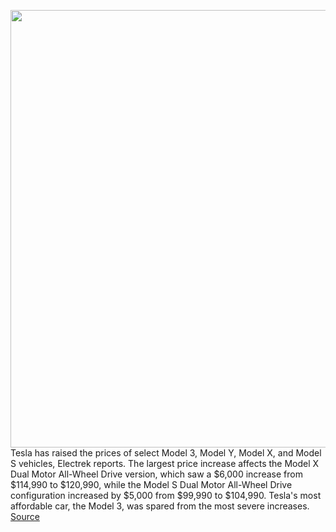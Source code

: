 <img src='https://cdn.vox-cdn.com/thumbor/xZVaKRwkV-XxTToEJ2GAWzyAlpM=/0x0:2040x1360/1200x800/filters:focal(857x517:1183x843)/cdn.vox-cdn.com/uploads/chorus_image/image/70982043/acastro_180430_1777_tesla_0001.0.jpg' width='700px' /><br/>
Tesla has raised the prices of select Model 3, Model Y, Model X, and Model S vehicles, Electrek reports. The largest price increase affects the Model X Dual Motor All-Wheel Drive version, which saw a $6,000 increase from $114,990 to $120,990, while the Model S Dual Motor All-Wheel Drive configuration increased by $5,000 from $99,990 to $104,990. Tesla's most affordable car, the Model 3, was spared from the most severe increases.
<a href='https://www.theverge.com/2022/6/16/23170714/tesla-price-increase-june-2022-model-3-y-s'> Source <a/>